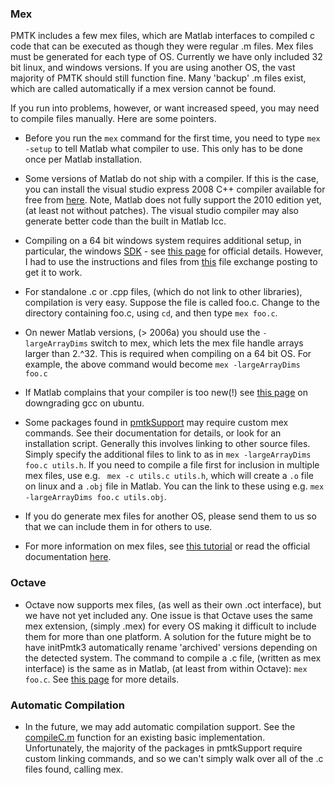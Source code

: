 ### Mex ###

PMTK includes a few mex files, which are Matlab interfaces to compiled c code that can be executed as though they were regular .m files. Mex files must be generated for each type of OS. Currently we have only included 32 bit linux, and windows versions. If you are using another OS, the vast majority of PMTK should still function fine. Many 'backup' .m files exist, which are called automatically if a mex version cannot be found.

If you run into problems, however, or want increased speed, you may need to compile files manually. Here are some pointers.


  * Before you run the ` mex ` command for the first time, you need to type ` mex -setup ` to tell Matlab what compiler to use. This only has to be done once per Matlab installation.

  * Some versions of Matlab do not ship with a compiler. If this is the case, you can install the visual studio express 2008 C++ compiler available for free from [here](http://www.microsoft.com/express/Downloads/). Note, Matlab does not fully support the 2010 edition yet, (at least not without patches). The visual studio compiler may also generate better code than the built in Matlab lcc.

  * Compiling on a 64 bit windows system requires additional setup, in particular, the windows [SDK](http://www.microsoft.com/downloads/en/confirmation.aspx?familyId=c17ba869-9671-4330-a63e-1fd44e0e2505&displayLang=en) - see [this page](http://www.mathworks.com/support/solutions/en/data/1-6IJJ3L/?solution=1-6IJJ3L) for official details. However, I had to use the instructions and files from  [this](http://www.mathworks.com/matlabcentral/fileexchange/22689) file exchange posting to get it to work.

  * For standalone .c or .cpp files, (which do not link to other libraries), compilation is very easy. Suppose the file is called foo.c. Change to the directory containing foo.c, using ` cd `, and then type ` mex foo.c `.

  * On newer Matlab versions, (> 2006a) you should use the `-largeArrayDims` switch to mex, which lets the mex file handle arrays larger than 2.^32. This is required when compiling on a 64 bit OS. For example, the above command would become `mex -largeArrayDims foo.c`

  * If Matlab complains that your compiler is too new(!) see [this page](http://www.infohit.net/blog/post/alternative-gcc-compilers-on-ubuntu-intrepid-and-jaunty.html) on downgrading gcc on ubuntu.

  * Some packages found in [pmtkSupport](http://code.google.com/p/pmtksupport/) may require custom mex commands. See their documentation for details, or look for an installation script. Generally this involves linking to other source files. Simply specify the additional files to link to as in ` mex -largeArrayDims foo.c utils.h `. If you need to compile a file first for inclusion in multiple mex files, use e.g. ` mex -c utils.c utils.h`, which will create a `.o` file on linux and a `.obj` file in Matlab. You can the link to these using e.g. `mex -largeArrayDims foo.c utils.obj`.

  * If you do generate mex files for another OS, please send them to us so that we can include them in for others to use.

  * For more information on mex files, see [this tutorial](http://yagtom.googlecode.com/svn/trunk/html/external.html#36) or read the official documentation [here](http://www.mathworks.com/support/tech-notes/1600/1605.html).

### Octave ###

  * Octave now supports mex files, (as well as their own .oct interface), but we have not yet included any. One issue is that Octave uses the same mex extension, (simply .mex) for every OS making it difficult to include them for more than one platform. A solution for the future might be to have initPmtk3 automatically rename 'archived' versions depending on the detected system. The command to compile a .c file, (written as mex interface) is the same as in Matlab, (at least from within Octave): ` mex foo.c `. See [this page](http://www.gnu.org/software/octave/doc/interpreter/Dynamically-Linked-Functions.html#Dynamically-Linked-Functions) for more details.

### Automatic Compilation ###

  * In the future, we may add automatic compilation support. See the [compileC.m](http://matlabtools.googlecode.com/svn/trunk/metaTools/compileC.m) function for an existing basic implementation. Unfortunately, the majority of the packages in pmtkSupport require custom linking commands, and so we can't simply walk over all of the .c files found, calling mex.